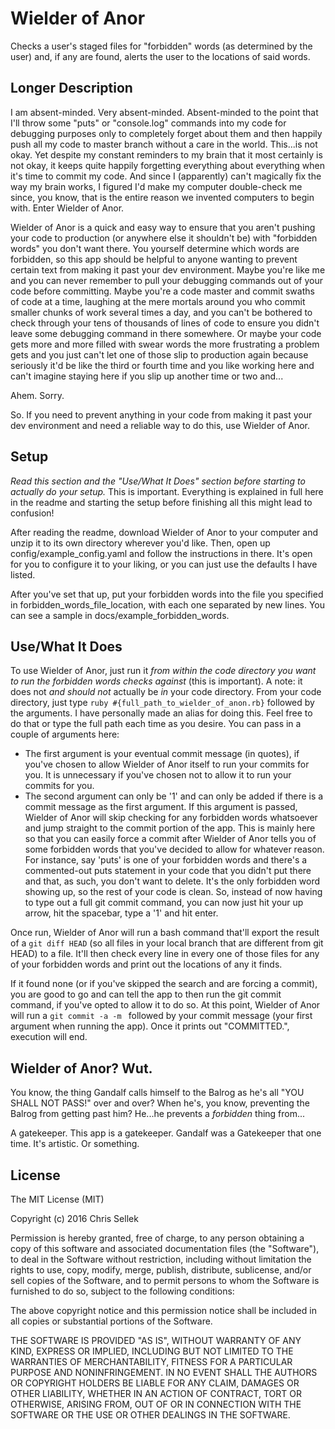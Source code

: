 # Wielder of Anor
Checks a user's staged files for "forbidden" words (as determined by the user)
and, if any are found, alerts the user to the locations of said words.

## Longer Description
I am absent-minded. Very absent-minded. Absent-minded to the point that I'll
throw some "puts" or "console.log" commands into my code for debugging purposes
only to completely forget about them and then happily push all my code to
master branch without a care in the world. This...is not okay. Yet despite my
constant reminders to my brain that it most certainly is not okay, it keeps
quite happily forgetting everything about everything when it's time to commit
my code. And since I (apparently) can't magically fix the way my brain works, I
figured I'd make my computer double-check me since, you know, that is the entire
reason we invented computers to begin with. Enter Wielder of Anor.

Wielder of Anor is a quick and easy way to ensure that you aren't pushing your
code to production (or anywhere else it shouldn't be) with "forbidden words" you
don't want there. You yourself determine which words are forbidden, so this app
should be helpful to anyone wanting to prevent certain text from making it past
your dev environment. Maybe you're like me and you can never remember to pull
your debugging commands out of your code before committing. Maybe you're a code
master and commit swaths of code at a time, laughing at the mere mortals around
you who commit smaller chunks of work several times a day, and you can't be
bothered to check through your tens of thousands of lines of code to ensure you
didn't leave some debugging command in there somewhere. Or maybe your code gets
more and more filled with swear words the more frustrating a problem gets and
you just can't let one of those slip to production again because seriously it'd
be like the third or fourth time and you like working here and can't imagine
staying here if you slip up another time or two and...

Ahem. Sorry.

So. If you need to prevent anything in your code from making it past your dev
environment and need a reliable way to do this, use Wielder of Anor.

## Setup
*Read this section and the "Use/What It Does" section before starting to actually
do your setup.* This is important. Everything is explained in full here in the
readme and starting the setup before finishing all this might lead to confusion!

After reading the readme, download Wielder of Anor to your computer and unzip it
to its own directory wherever you'd like. Then, open up
config/example_config.yaml and follow the instructions in there. It's open for
you to configure it to your liking, or you can just use the defaults I have
listed.

After you've set that up, put your forbidden words into the file you specified
in forbidden_words_file_location, with each one separated by new lines. You can
see a sample in docs/example_forbidden_words.

## Use/What It Does
To use Wielder of Anor, just run it *from within the code directory you want to
run the forbidden words checks against* (this is important). A note: it does not
*and should not* actually be *in* your code directory. From your code directory,
just type `ruby #{full_path_to_wielder_of_anon.rb}` followed by the arguments. I
have personally made an alias for doing this. Feel free to do that or type the
full path each time as you desire. You can pass in a couple of arguments here:

* The first argument is your eventual commit message (in quotes), if you've
  chosen to allow Wielder of Anor itself to run your commits for you. It is
  unnecessary if you've chosen not to allow it to run your commits for you.
* The second argument can only be '1' and can only be added if there is a commit
  message as the first argument. If this argument is passed, Wielder of Anor
  will skip checking for any forbidden words whatsoever and jump straight to the
  commit portion of the app. This is mainly here so that you can easily force a
  commit after Wielder of Anor tells you of some forbidden words that you've
  decided to allow for whatever reason. For instance, say 'puts' is one of your
  forbidden words and there's a commented-out puts statement in your code
  that you didn't put there and that, as such, you don't want to delete. It's
  the only forbidden word showing up, so the rest of your code is clean. So,
  instead of now having to type out a full git commit command, you can now just
  hit your up arrow, hit the spacebar, type a '1' and hit enter.
  
Once run, Wielder of Anor will run a bash command that'll export the result of a
`git diff HEAD` (so all files in your local branch that are different from git
HEAD) to a file. It'll then check every line in every one of those files for any
of your forbidden words and print out the locations of any it finds.

If it found none (or if you've skipped the search and are forcing a commit), you
are good to go and can tell the app to then run the git commit command, if
you've opted to allow it to do so. At this point, Wielder of Anor will run a
`git commit -a -m ` followed by your commit message (your first argument when
running the app). Once it prints out "COMMITTED.", execution will end.

## Wielder of Anor? Wut.
You know, the thing Gandalf calls himself to the Balrog as he's all "YOU SHALL
NOT PASS!" over and over? When he's, you know, preventing the Balrog from
getting past him? He...he prevents a *forbidden* thing from...

A gatekeeper. This app is a gatekeeper. Gandalf was a Gatekeeper that one
time. It's artistic. Or something.

## License
The MIT License (MIT)

Copyright (c) 2016 Chris Sellek

Permission is hereby granted, free of charge, to any person obtaining a copy
of this software and associated documentation files (the "Software"), to deal
in the Software without restriction, including without limitation the rights
to use, copy, modify, merge, publish, distribute, sublicense, and/or sell
copies of the Software, and to permit persons to whom the Software is
furnished to do so, subject to the following conditions:

The above copyright notice and this permission notice shall be included in all
copies or substantial portions of the Software.

THE SOFTWARE IS PROVIDED "AS IS", WITHOUT WARRANTY OF ANY KIND, EXPRESS OR
IMPLIED, INCLUDING BUT NOT LIMITED TO THE WARRANTIES OF MERCHANTABILITY,
FITNESS FOR A PARTICULAR PURPOSE AND NONINFRINGEMENT. IN NO EVENT SHALL THE
AUTHORS OR COPYRIGHT HOLDERS BE LIABLE FOR ANY CLAIM, DAMAGES OR OTHER
LIABILITY, WHETHER IN AN ACTION OF CONTRACT, TORT OR OTHERWISE, ARISING FROM,
OUT OF OR IN CONNECTION WITH THE SOFTWARE OR THE USE OR OTHER DEALINGS IN THE
SOFTWARE.